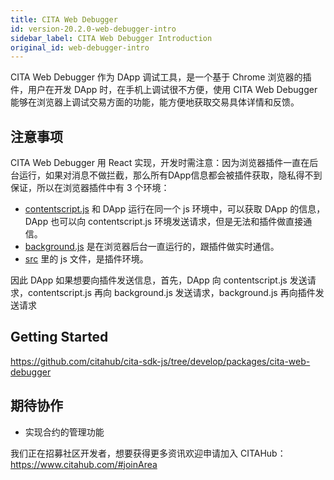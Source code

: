 ```yaml
---
title: CITA Web Debugger
id: version-20.2.0-web-debugger-intro
sidebar_label: CITA Web Debugger Introduction
original_id: web-debugger-intro
---
```


CITA Web Debugger 作为 DApp 调试工具，是一个基于 Chrome 浏览器的插件，用户在开发 DApp 时，在手机上调试很不方便，使用 CITA Web Debugger 能够在浏览器上调试交易方面的功能，能方便地获取交易具体详情和反馈。

## 注意事项

CITA Web Debugger 用 React 实现，开发时需注意：因为浏览器插件一直在后台运行，如果对消息不做拦截，那么所有DApp信息都会被插件获取，隐私得不到保证，所以在浏览器插件中有 3 个环境：

* [contentscript.js](https://github.com/citahub/cita-sdk-js/blob/develop/packages/cita-web-debugger/public/contentscript.js) 和 DApp 运行在同一个 js 环境中，可以获取 DApp 的信息，DApp 也可以向 contentscript.js 环境发送请求，但是无法和插件做直接通信。
*  [background.js](https://github.com/citahub/cita-sdk-js/blob/develop/packages/cita-web-debugger/public/background.js) 是在浏览器后台一直运行的，跟插件做实时通信。
* [src](https://github.com/citahub/cita-sdk-js/tree/develop/packages/cita-web-debugger/src) 里的 js 文件，是插件环境。

因此 DApp 如果想要向插件发送信息，首先，DApp 向 contentscript.js 发送请求，contentscript.js 再向 background.js 发送请求，background.js 再向插件发送请求

## Getting Started

https://github.com/citahub/cita-sdk-js/tree/develop/packages/cita-web-debugger

## 期待协作

* 实现合约的管理功能

我们正在招募社区开发者，想要获得更多资讯欢迎申请加入 CITAHub：https://www.citahub.com/#joinArea

